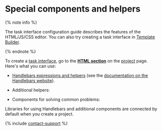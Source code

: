 # Special components and helpers

{% note info %}

The task interface configuration guide describes the features of the HTML/JS/CSS editor. You can also try creating a task interface in [Template Builder](https://toloka.ai/en/docs/template-builder/reference/).

{% endnote %}


To create a [task interface](../../glossary.md#task-interface-ru), go to the [**HTML section**](spec.md) on the [project](../../glossary.md#project-ru) page. Here's what you can use:

- [Handlebars expressions and helpers](t-components/handlebars.md) (see the [documentation on the Handlebars website](http://handlebarsjs.com/)).

- Additional helpers:

- Components for solving common problems:


Libraries for using Handlebars and additional components are connected by default when you create a project.


{% include [contact-support](../_includes/contact-support-help.md) %}
